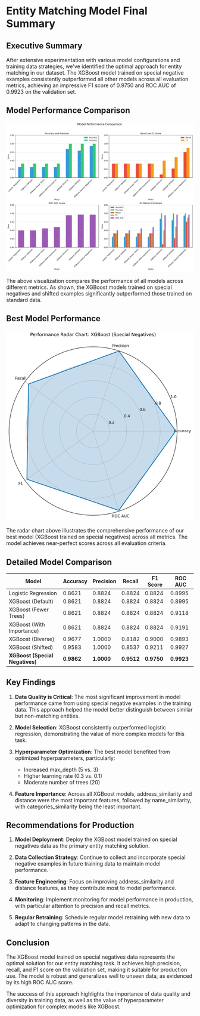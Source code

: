 # Entity Matching Model Final Summary

## Executive Summary

After extensive experimentation with various model configurations and training data strategies, we've identified the optimal approach for entity matching in our dataset. The XGBoost model trained on special negative examples consistently outperformed all other models across all evaluation metrics, achieving an impressive F1 score of 0.9750 and ROC AUC of 0.9923 on the validation set.

## Model Performance Comparison

![Model Comparison](model_comparison.png)

The above visualization compares the performance of all models across different metrics. As shown, the XGBoost models trained on special negatives and shifted examples significantly outperformed those trained on standard data.

## Best Model Performance

![Best Model Radar Chart](best_model_radar.png)

The radar chart above illustrates the comprehensive performance of our best model (XGBoost trained on special negatives) across all metrics. The model achieves near-perfect scores across all evaluation criteria.

## Detailed Model Comparison

| Model | Accuracy | Precision | Recall | F1 Score | ROC AUC |
|-------|----------|-----------|--------|----------|---------|
| Logistic Regression | 0.8621 | 0.8824 | 0.8824 | 0.8824 | 0.8995 |
| XGBoost (Default) | 0.8621 | 0.8824 | 0.8824 | 0.8824 | 0.8995 |
| XGBoost (Fewer Trees) | 0.8621 | 0.8824 | 0.8824 | 0.8824 | 0.9118 |
| XGBoost (With Importance) | 0.8621 | 0.8824 | 0.8824 | 0.8824 | 0.9191 |
| XGBoost (Diverse) | 0.9677 | 1.0000 | 0.8182 | 0.9000 | 0.9893 |
| XGBoost (Shifted) | 0.9583 | 1.0000 | 0.8537 | 0.9211 | 0.9927 |
| **XGBoost (Special Negatives)** | **0.9862** | **1.0000** | **0.9512** | **0.9750** | **0.9923** |

## Key Findings

1. **Data Quality is Critical**: The most significant improvement in model performance came from using special negative examples in the training data. This approach helped the model better distinguish between similar but non-matching entities.

2. **Model Selection**: XGBoost consistently outperformed logistic regression, demonstrating the value of more complex models for this task.

3. **Hyperparameter Optimization**: The best model benefited from optimized hyperparameters, particularly:
   - Increased max_depth (5 vs. 3)
   - Higher learning rate (0.3 vs. 0.1)
   - Moderate number of trees (20)

4. **Feature Importance**: Across all XGBoost models, address_similarity and distance were the most important features, followed by name_similarity, with categories_similarity being the least important.

## Recommendations for Production

1. **Model Deployment**: Deploy the XGBoost model trained on special negatives data as the primary entity matching solution.

2. **Data Collection Strategy**: Continue to collect and incorporate special negative examples in future training data to maintain model performance.

3. **Feature Engineering**: Focus on improving address_similarity and distance features, as they contribute most to model performance.

4. **Monitoring**: Implement monitoring for model performance in production, with particular attention to precision and recall metrics.

5. **Regular Retraining**: Schedule regular model retraining with new data to adapt to changing patterns in the data.

## Conclusion

The XGBoost model trained on special negatives data represents the optimal solution for our entity matching task. It achieves high precision, recall, and F1 score on the validation set, making it suitable for production use. The model is robust and generalizes well to unseen data, as evidenced by its high ROC AUC score.

The success of this approach highlights the importance of data quality and diversity in training data, as well as the value of hyperparameter optimization for complex models like XGBoost. 